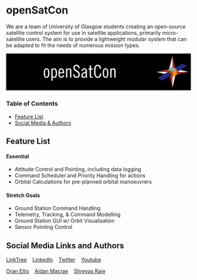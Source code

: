 # openSatCon
We are a team of University of Glasgow students creating an open-source satellite control system for use in satellite applications, primarily micro-satellite users. The aim is to provide a lightweight modular system that can be adapted to fit the needs of numerous mission types.

![Header Image](Assets/Logos/HeaderCandidateHQ.png)

### Table of Contents
* [Feature List](#feature-list)
* [Social Media & Authors](#social-media-links-and-authors)

## Feature List
#### Essential
- Attitude Control and Pointing, including data logging
- Command Scheduler and Priority Handling for actions
- Orbital Calculations for pre-planned orbital manoeuvrers 
#### Stretch Goals
- Ground Station Command Handling 
- Telemetry, Tracking, & Command Modelling
- Ground Station GUI w/ Orbit Visualisation
- Sensor Pointing Control

## Social Media Links and Authors
[LinkTree](https://linktr.ee/openSatCon) &nbsp; &nbsp;[LinkedIn](https://linkedin.com/company/opensatcon) &nbsp; &nbsp;[Twitter](https://twitter.com/openSatCon) &nbsp; &nbsp;[Youtube](https://www.youtube.com/channel/UCqU7pj3qFMwDKtqEJbz2JTg)

[Oran Ellis](https://github.com/oranellis) &nbsp; &nbsp;[Aidan Macrae](https://github.com/2306781M) &nbsp; &nbsp;[Shreyas Raje](https://github.com/Shreylord)
